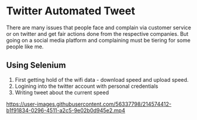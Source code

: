 
# Twitter Automated Tweet

There are many issues that people face and complain via customer service or on twitter and get fair actions done from the respective companies. But going on a social media platform and complaining must be tiering for some people like me. 

## Using Selenium
1. First getting hold of the wifi data - download speed and upload speed.
2. Logining into the twitter account with personal credentials
3. Writing tweet about the current speed





https://user-images.githubusercontent.com/56337798/214574412-b1f91834-0296-4511-a2c5-9e02b0d945e2.mp4

